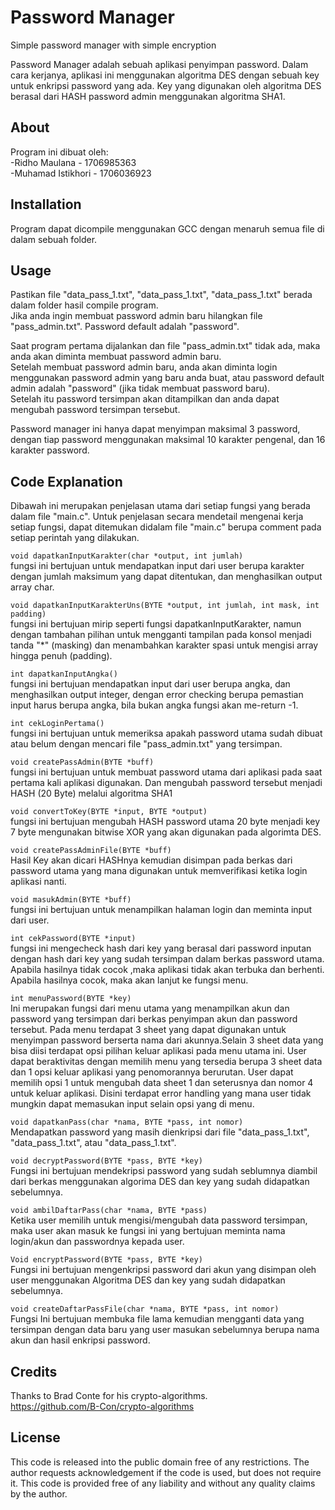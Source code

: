 # Password Manager
Simple password manager with simple encryption

Password Manager adalah sebuah aplikasi penyimpan password. Dalam cara kerjanya, aplikasi ini menggunakan algoritma DES dengan sebuah key untuk enkripsi password yang ada. Key yang digunakan oleh algoritma DES berasal dari HASH password admin menggunakan algoritma SHA1.

## About
Program ini dibuat oleh:  
-Ridho Maulana - 1706985363  
-Muhamad Istikhori - 1706036923

## Installation
Program dapat dicompile menggunakan GCC dengan menaruh semua file di dalam sebuah folder.

## Usage
Pastikan file "data_pass_1.txt", "data_pass_1.txt", "data_pass_1.txt" berada dalam folder hasil compile program.  
Jika anda ingin membuat password admin baru hilangkan file "pass_admin.txt". Password default adalah "password".

Saat program pertama dijalankan dan file "pass_admin.txt" tidak ada, maka anda akan diminta membuat password admin baru.  
Setelah membuat password admin baru, anda akan diminta login menggunakan password admin yang baru anda buat, atau password default admin adalah "password" (jika tidak membuat password baru).  
Setelah itu password tersimpan akan ditampilkan dan anda dapat mengubah password tersimpan tersebut.

Password manager ini hanya dapat menyimpan maksimal 3 password, dengan tiap password menggunakan maksimal 10 karakter pengenal, dan 16 karakter password.

## Code Explanation
Dibawah ini merupakan penjelasan utama dari setiap fungsi yang berada dalam file "main.c". Untuk penjelasan secara mendetail mengenai kerja setiap fungsi, dapat ditemukan didalam file "main.c" berupa comment pada setiap perintah yang dilakukan.

`void dapatkanInputKarakter(char *output, int jumlah)`  
fungsi ini bertujuan untuk mendapatkan input dari user berupa karakter dengan jumlah maksimum yang dapat ditentukan, dan menghasilkan output array char.

`void dapatkanInputKarakterUns(BYTE *output, int jumlah, int mask, int padding)`   
fungsi ini bertujuan mirip seperti fungsi dapatkanInputKarakter, namun dengan tambahan pilihan untuk mengganti tampilan pada konsol menjadi tanda "\*" (masking) dan menambahkan karakter spasi untuk mengisi array hingga penuh (padding).

`int dapatkanInputAngka()`  
fungsi ini bertujuan mendapatkan input dari user berupa angka, dan menghasilkan output integer, dengan error checking berupa pemastian input harus berupa angka, bila bukan angka fungsi akan me-return -1.

`int cekLoginPertama()`  
fungsi ini bertujuan untuk memeriksa apakah password utama sudah dibuat atau belum dengan mencari file "pass_admin.txt" yang tersimpan.

`void createPassAdmin(BYTE *buff)`  
fungsi ini bertujuan untuk membuat password utama dari aplikasi pada saat pertama kali aplikasi digunakan. Dan mengubah password tersebut menjadi HASH (20 Byte) melalui algoritma SHA1

`void convertToKey(BYTE *input, BYTE *output)`  
fungsi ini bertujuan mengubah HASH password utama 20 byte menjadi key 7 byte mengunakan bitwise XOR yang akan digunakan pada algorimta DES.

`void createPassAdminFile(BYTE *buff)`  
Hasil Key akan dicari HASHnya kemudian disimpan pada berkas dari password utama yang mana digunakan untuk memverifikasi ketika login aplikasi nanti.

`void masukAdmin(BYTE *buff)`  
fungsi ini bertujuan untuk menampilkan halaman login dan meminta input dari user.

`int cekPassword(BYTE *input)`  
fungsi ini mengecheck hash dari key yang berasal dari password inputan dengan hash dari key yang sudah tersimpan dalam berkas password utama. Apabila hasilnya tidak cocok ,maka aplikasi tidak akan terbuka dan berhenti. Apabila hasilnya cocok, maka akan lanjut ke fungsi menu.

`int menuPassword(BYTE *key)`  
Ini merupakan fungsi dari menu utama yang menampilkan akun dan password yang tersimpan dari berkas penyimpan akun dan password tersebut. Pada menu terdapat 3 sheet yang dapat digunakan untuk menyimpan password berserta nama dari akunnya.Selain 3 sheet data yang bisa diisi terdapat opsi pilihan keluar aplikasi pada menu utama ini. User dapat beraktivitas dengan memilih menu yang tersedia berupa 3 sheet data dan 1 opsi keluar aplikasi yang penomorannya berurutan. User dapat memilih opsi 1 untuk mengubah data sheet 1 dan seterusnya dan nomor 4 untuk keluar aplikasi. Disini terdapat error handling yang mana user tidak mungkin dapat memasukan input selain opsi yang di menu.

`void dapatkanPass(char *nama, BYTE *pass, int nomor)`  
Mendapatkan password yang masih dienkripsi dari file "data_pass_1.txt", "data_pass_1.txt", atau "data_pass_1.txt".

`void decryptPassword(BYTE *pass, BYTE *key)`  
Fungsi ini bertujuan mendekripsi password yang sudah seblumnya diambil dari berkas menggunakan algorima DES dan key yang sudah didapatkan sebelumnya.

`void ambilDaftarPass(char *nama, BYTE *pass)`  
Ketika user memilih untuk mengisi/mengubah data password tersimpan, maka user akan masuk ke fungsi ini yang bertujuan meminta nama login/akun dan passwordnya kepada user.

`Void encryptPassword(BYTE *pass, BYTE *key)`  
Fungsi ini bertujuan mengenkripsi password dari akun yang disimpan oleh user menggunakan Algoritma DES dan key yang sudah didapatkan sebelumnya.

`void createDaftarPassFile(char *nama, BYTE *pass, int nomor)`  
Fungsi Ini bertujuan membuka file lama kemudian mengganti data yang tersimpan dengan data baru yang user masukan sebelumnya berupa nama akun dan hasil enkripsi password.

## Credits
Thanks to Brad Conte for his crypto-algorithms.  
https://github.com/B-Con/crypto-algorithms

## License
This code is released into the public domain free of any restrictions. The author requests acknowledgement if the code is used, but does not require it. This code is provided free of any liability and without any quality claims by the author.
